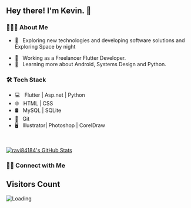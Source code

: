 <h2> Hey there! I'm Kevin. 👋</h2>

<!-- [![ReadMe Card](https://github-readme-stats.vercel.app/api/pin/?username=ravi84184&repo=Awesome-Profile-README-templates)](https://github.com/ravi84184/Awesome-Profile-README-templates) -->

<h3> 👨🏻‍💻 About Me </h3>

- 🤔 &nbsp; Exploring new technologies and developing software solutions and Exploring Space by night
<!-- - 🎓 &nbsp; Studying Computer Science and Mathematics at University of Massachusetts Amherst. -->
- 💼 &nbsp; Working as a Freelancer Flutter Developer.
- 🌱 &nbsp; Learning more about Android, Systems Design and Python.

<h3>🛠 Tech Stack</h3>

- 💻 &nbsp; Flutter | Asp.net | Python 
- 🌐 &nbsp; HTML | CSS  
- 🛢 &nbsp; MySQL  | SQLite
- 🔧 &nbsp; Git 
- 🖥 &nbsp; Illustrator| Photoshop | CorelDraw

<br/>

[![ravi84184's GitHub Stats](https://github-readme-stats.vercel.app/api?username=tailoristic&show_icons=true)](https://github.com/tailoristic)

<h3> 🤝🏻 Connect with Me </h3>

<p align="center">
<!-- <a href="https://www.adityavsingh.com/"><img alt="Website" src="https://img.shields.io/badge/Website-www.adityavsingh.com-blue?style=flat-square&logo=google-chrome"></a> -->
 <a href="https://in.linkedin.com/in/%F0%9F%8E%AF-kevin-tailor-52baa2164">
      <!--   <img alt="LinkedIn" src="https://img.shields.io/badge/LinkedIn-Ravi%20Patel-blue?style=flat-square&logo=linkedin"> --> 
   </a>
   <a href="https://www.instagram.com/tailoristic7/">
      <!--   <img alt="Instagram" src="https://img.shields.io/badge/Instagram-ravipatel84-blue?style=flat-square&logo=instagram"> --> 
   </a>
   <a href="https://twitter.com/tailoristic?lang=en">
      <!--   <img alt="Twitter" src="https://img.shields.io/badge/Twitter-ravi84184-blue?style=flat-square&logo=twitter"> --> 
   </a>
   <a href="mailto:kevin7aylor@gmail.com">
      <!--   <img alt="Email" src="https://img.shields.io/badge/Email-ravipatel84184@gmail.com-blue?style=flat-square&logo=gmail"> --> 
   </a>
</p>


<!-- 
<h3>Usefull links:-</h3>

Notification Check using postman : [Click](https://documenter.getpostman.com/view/5195617/TVK8bL7r)
 -->


## Visitors Count

<img align="left" src = "https://profile-counter.glitch.me/ravi_patel_84184/count.svg" alt ="Loading">
